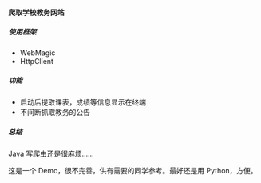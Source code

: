 #### 爬取学校教务网站
##### 使用框架
- WebMagic
- HttpClient

##### 功能
- 启动后提取课表，成绩等信息显示在终端
- 不间断抓取教务的公告

##### 总结
Java 写爬虫还是很麻烦……

这是一个 Demo，很不完善，供有需要的同学参考。最好还是用 Python，方便。